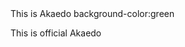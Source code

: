 <html>
<head>
This is Akaedo
</head>

<body> background-color:green </body>
    
<body> 

  <h> This is official Akaedo <h1>

</body>


</html>

